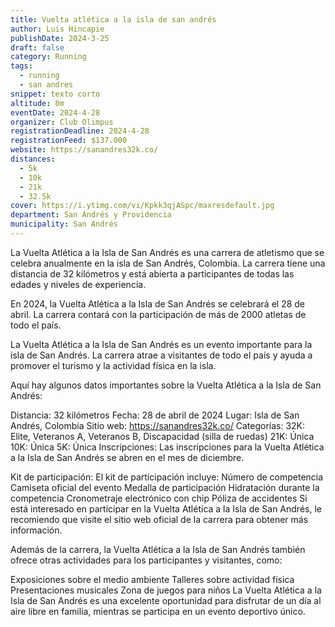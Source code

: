 ```yaml
---
title: Vuelta atlética a la isla de san andrés
author: Luis Hincapie
publishDate: 2024-3-25
draft: false
category: Running
tags:
  - running
  - san andres
snippet: texto corto
altitude: 0m
eventDate: 2024-4-28
organizer: Club Olimpus
registrationDeadline: 2024-4-28
registrationFeed: $137.000 
website: https://sanandres32k.co/
distances:
  - 5k
  - 10k
  - 21k
  - 32.5k
cover: https://i.ytimg.com/vi/Kpkk3qjASpc/maxresdefault.jpg
department: San Andrés y Providencia
municipality: San Andrés
---
```



La Vuelta Atlética a la Isla de San Andrés es una carrera de atletismo que se celebra anualmente en la isla de San Andrés, Colombia. La carrera tiene una distancia de 32 kilómetros y está abierta a participantes de todas las edades y niveles de experiencia.

En 2024, la Vuelta Atlética a la Isla de San Andrés se celebrará el 28 de abril. La carrera contará con la participación de más de 2000 atletas de todo el país.

La Vuelta Atlética a la Isla de San Andrés es un evento importante para la isla de San Andrés. La carrera atrae a visitantes de todo el país y ayuda a promover el turismo y la actividad física en la isla.

Aquí hay algunos datos importantes sobre la Vuelta Atlética a la Isla de San Andrés:

Distancia: 32 kilómetros
Fecha: 28 de abril de 2024
Lugar: Isla de San Andrés, Colombia
Sitio web: https://sanandres32k.co/
Categorías:
32K: Elite, Veteranos A, Veteranos B, Discapacidad (silla de ruedas)
21K: Única
10K: Única
5K: Única
Inscripciones: Las inscripciones para la Vuelta Atlética a la Isla de San Andrés se abren en el mes de diciembre.

Kit de participación: El kit de participación incluye:
Número de competencia
Camiseta oficial del evento
Medalla de participación
Hidratación durante la competencia
Cronometraje electrónico con chip
Póliza de accidentes
Si está interesado en participar en la Vuelta Atlética a la Isla de San Andrés, le recomiendo que visite el sitio web oficial de la carrera para obtener más información.

Además de la carrera, la Vuelta Atlética a la Isla de San Andrés también ofrece otras actividades para los participantes y visitantes, como:

Exposiciones sobre el medio ambiente
Talleres sobre actividad física
Presentaciones musicales
Zona de juegos para niños
La Vuelta Atlética a la Isla de San Andrés es una excelente oportunidad para disfrutar de un día al aire libre en familia, mientras se participa en un evento deportivo único.